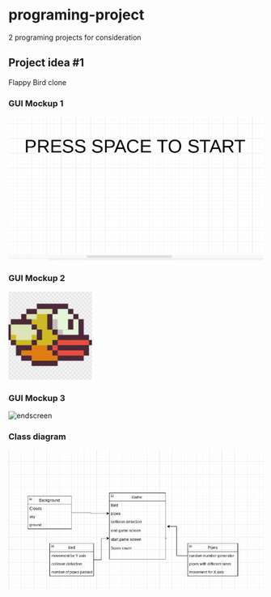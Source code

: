 # programing-project
2 programing projects for consideration
## Project idea #1
Flappy Bird clone

### GUI Mockup 1
![startscreen](images/Startscreenflappy.png)
### GUI Mockup 2
![flappybird](images/Flappybirdimage.png)
### GUI Mockup 3
![endscreen]()
### Class diagram
![Class Diagram](images/Flappybird.png)
